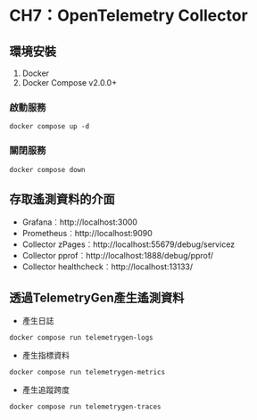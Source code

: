 # CH7：OpenTelemetry Collector

## 環境安裝

1. Docker
2. Docker Compose v2.0.0+

### 啟動服務

```
docker compose up -d
```

### 關閉服務

```
docker compose down
```

## 存取遙測資料的介面

- Grafana︰http://localhost:3000
- Prometheus︰http://localhost:9090
- Collector zPages︰http://localhost:55679/debug/servicez
- Collector pprof︰http://localhost:1888/debug/pprof/
- Collector healthcheck︰http://localhost:13133/

## 透過TelemetryGen產生遙測資料

- 產生日誌

```
docker compose run telemetrygen-logs
```

- 產生指標資料

```
docker compose run telemetrygen-metrics
```

- 產生追蹤跨度

```
docker compose run telemetrygen-traces
```
